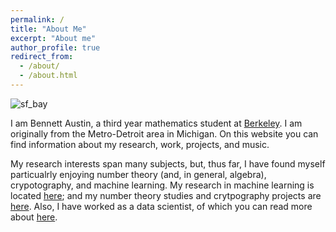 ```yaml
---
permalink: /
title: "About Me"
excerpt: "About me"
author_profile: true
redirect_from: 
  - /about/
  - /about.html
---
```

![sf_bay](https://user-images.githubusercontent.com/93623304/140428587-08b48429-0910-43ee-bbfe-263550c626f3.png)



I am Bennett Austin, a third year mathematics student at [Berkeley](https://math.berkeley.edu/). I am originally from the Metro-Detroit area in Michigan. 
On this website you can find information about my research, work, projects, and music. 

My research interests span many subjects, but, thus far, I have found myself particualrly enjoying number theory (and, in general, algebra), crypotography, and machine learning. My research in machine learning is located [here](https://bennettaustin.github.io/research); and my number theory studies and crytpography projects are [here](https://bennettaustin.github.io/projects). Also, I have worked as a data scientist, of which you can read more about [here](https://bennettaustin.github.io/work).
